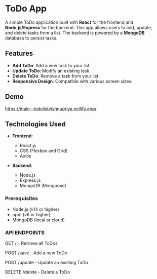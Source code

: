 

# ToDo App

A simple ToDo application built with **React** for the frontend and **Node.js/Express** for the backend. This app allows users to add, update, and delete tasks from a list. The backend is powered by a **MongoDB** database to persist tasks.

## Features

- **Add ToDo**: Add a new task to your list.
- **Update ToDo**: Modify an existing task.
- **Delete ToDo**: Remove a task from your list.
- **Responsive Design**: Compatible with various screen sizes.

## Demo

https://main--todolistvishnupriya.netlify.app/

## Technologies Used

- **Frontend**:
  - React.js
  - CSS (Flexbox and Grid)
  - Axios

- **Backend**:
  - Node.js
  - Express.js
  - MongoDB (Mongoose)
  


### Prerequisites

- Node.js (v14 or higher)
- npm (v6 or higher)
- MongoDB (local or cloud)

### API ENDPOINTS


GET / - Retrieve all ToDos

POST /save - Add a new ToDo

POST /update - Update an existing ToDo

DELETE /delete - Delete a ToDo
